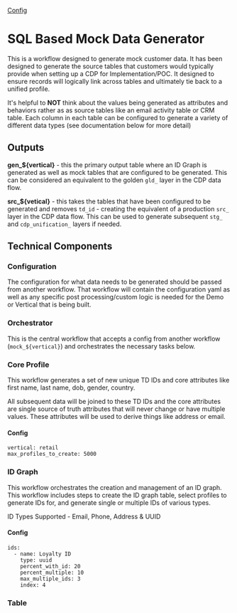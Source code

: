 [Config](#configuration)
# SQL Based Mock Data Generator

This is a workflow designed to generate mock customer data. It has been designed to generate the source tables that customers would typically provide when setting up a CDP for Implementation/POC. It designed to ensure records will logically link across tables and ultimately tie back to a unified profile. 

It's helpful to **NOT** think about the values being generated as attributes and behaviors rather as as source tables like an email activity table or CRM table. Each column in each table can be configured to generate a variety of different data types (see documentation below for more detail)

## Outputs

**gen_${vertical}** - this the primary output table where an ID Graph is generated as well as mock tables that are configured to be generated. This can be considered an equivalent to the golden `gld_` layer in the CDP data flow. 

**src_${vetical}** - this takes the tables that have been configured to be generated and removes `td_id` - creating the equivalent of a production `src_` layer in the CDP data flow. This can be used to generate subsequent `stg_` and `cdp_unification_` layers if needed. 

## Technical Components 

### Configuration 
The configuration for what data needs to be generated should be passed from another workflow. That workflow will contain the configuration yaml as well as any specific post processing/custom logic is needed for the Demo or Vertical that is being built. 

### Orchestrator 
This is the central workflow that accepts a config from another workflow (`mock_${vertical}`) and orchestrates the necessary tasks below. 

### Core Profile 

This workflow generates a set of new unique TD IDs and core attributes like first name, last name, dob, gender, country. 

All subsequent data will be joined to these TD IDs and the core attributes are single source of truth attributes that will never change or have multiple values. These attributes will be used to derive things like address or email. 

#### Config 
```
vertical: retail
max_profiles_to_create: 5000
```
### ID Graph 

This workflow orchestrates the creation and management of an ID graph. This workflow includes steps to create the ID graph table, select profiles to generate IDs for, and generate single or multiple IDs of various types.

ID Types Supported - Email, Phone, Address & UUID 
 
#### Config 
``` 
ids: 
  - name: Loyalty ID
    type: uuid
    percent_with_id: 20
    percent_multiple: 10
    max_multiple_ids: 3
    index: 4
```



### Table

